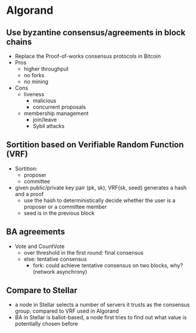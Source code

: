 # Algorand

## Use byzantine consensus/agreements in block chains 
* Replace the Proof-of-works consensus protocols in Bitcoin 
* Pros
  * higher throughput
  * no forks
  * no mining
* Cons 
  * liveness
    * malicious
    * concurrent proposals
  * membership management
    * join/leave
    * Sybil attacks

## Sortition based on Verifiable Random Function (VRF)
* Sortition:
  * proposer
  * committee
* given public/private key pair (pk, sk),  VRF(sk, seed) generates a hash and a proof
  * use the hash to deterministically decide whether the user is a proposer or a committee member 
  * seed is in the previous block 
  
## BA agreements
* Vote and CountVote  
  * over threshold in the first round: final consensus
  * else: tentative consensus
    * fork: could achieve tentative consensus on two blocks, why? (network asynchrony)

## Compare to Stellar  
* a node in Stellar selects a number of servers it trusts as the consensus group, compared to VRF used in Algorand 
* BA in Stellar is ballot-based, a node first tries to find out what value is potentially chosen before
